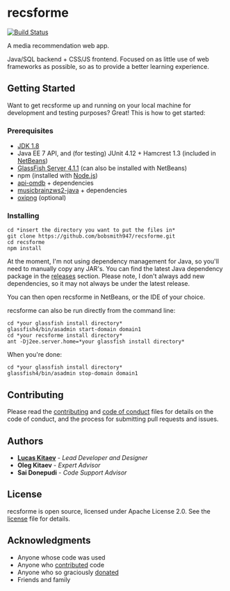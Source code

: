 # recsforme

[![Build Status](https://travis-ci.org/bobsmith947/recsforme.svg?branch=master)](https://travis-ci.org/bobsmith947/recsforme)

A media recommendation web app.

Java/SQL backend + CSS/JS frontend. Focused on as little use of web frameworks as possible, so as to provide a better learning experience.

## Getting Started

Want to get recsforme up and running on your local machine for development and testing purposes? Great! This is how to get started:

### Prerequisites

* [JDK 1.8](http://www.oracle.com/technetwork/java/javase/downloads/jdk8-downloads-2133151.html)
* Java EE 7 API, and (for testing) JUnit 4.12 + Hamcrest 1.3 (included in [NetBeans](https://netbeans.org/downloads/))
* [GlassFish Server 4.1.1](https://javaee.github.io/glassfish/download) (can also be installed with NetBeans)
* npm (installed with [Node.js](https://nodejs.org/en/download/))
* [api-omdb](https://github.com/Omertron/api-omdb) + dependencies
* [musicbrainzws2-java](https://code.google.com/archive/p/musicbrainzws2-java/) + dependencies
* [oxipng](https://github.com/shssoichiro/oxipng) (optional)

### Installing

    cd *insert the directory you want to put the files in*
    git clone https://github.com/bobsmith947/recsforme.git
    cd recsforme
    npm install

At the moment, I'm not using dependency management for Java, so you'll need to manually copy any JAR's. You can find the latest Java dependency package in the [releases](https://github.com/bobsmith947/recsforme/releases) section. Please note, I don't always add new dependencies, so it may not always be under the latest release.

You can then open recsforme in NetBeans, or the IDE of your choice.

recsforme can also be run directly from the command line:

    cd *your glassfish install directory*
    glassfish4/bin/asadmin start-domain domain1
    cd *your recsforme install directory*
    ant -Dj2ee.server.home=*your glassfish install directory*

When you're done:

    cd *your glassfish install directory*
    glassfish4/bin/asadmin stop-domain domain1

## Contributing

Please read the [contributing](./CONTRIBUTING.md) and [code of conduct](./CODE_OF_CONDUCT.md) files for details on the code of conduct, and the process for submitting pull requests and issues.

## Authors

* **[Lucas Kitaev](https://github.com/bobsmith947)** - *Lead Developer and Designer*
* **Oleg Kitaev** - *Expert Advisor*
* **Sai Donepudi** - *Code Support Advisor*

## License

recsforme is open source, licensed under Apache License 2.0. See the [license](./LICENSE) file for details.

## Acknowledgments

* Anyone whose code was used
* Anyone who [contributed](https://github.com/bobsmith947/recsforme/contributors) code
* Anyone who so graciously [donated](https://bobsmith947.github.io/donate.html)
* Friends and family
